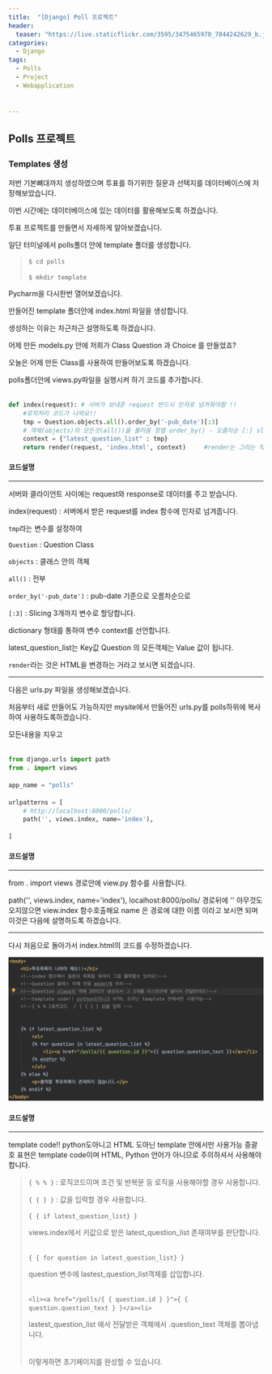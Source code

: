 ```yaml
---
title:  "[Django] Poll 프로젝트"
header:
  teaser: "https://live.staticflickr.com/3595/3475465970_7044242629_b.jpg"
categories: 
  - Django
tags:
  - Polls
  - Project
  - Webapplication


---
```

<h2>Polls 프로젝트</h2>
<h3>Templates 생성</h3>
저번 기본뼈대까지 생성하였으며 투표를 하기위한 질문과 선택지를 데이터베이스에 저장해보았습니다.

이번 시간에는 데이터베이스에 있는 데이터를 활용해보도록 하겠습니다.

투표 프로젝트를 만들면서 자세하게 알아보겠습니다.

일단 터미널에서 polls폴더 안에 template 폴더를 생성합니다.

><code>$ cd polls </code> 
>
><code>$ mkdir template </code>

Pycharm을 다시한번 열어보겠습니다. 

만들어진 template 폴더안에 index.html 파일을 생성합니다. 

생성하는 이유는 차근차근 설명하도록 하겠습니다.

어제 만든 models.py 안에 저희가 Class Question 과 Choice 를 만들었죠?

오늘은 어제 만든 Class를 사용하여 만들어보도록 하겠습니다.

polls폴더안에 views.py파일을 실행시켜 하기 코드를 추가합니다.

``` python

def index(request): # 서버가 보내준 request 반드시 인자로 넘겨줘야함 !!
    #로직처리 코드가 나와요!!
    tmp = Question.objects.all().order_by('-pub_date')[:3]
    # 객체(objects)의 모든것(all())을 불러옴 정렬 order_by() - 오름차순 [:] slicing
    context = {"latest_question_list" : tmp}
    return render(request, 'index.html', context)     #render는 그리는 작업 / HTML을 그림

```

<h4>코드설명</h4> 

---

서버와 클라이언트 사이에는 request와 response로 데이터를 주고 받습니다.

index(request) : 서버에서 받은 request를 index 함수에 인자로 넘겨줍니다. 

`tmp`라는 변수를 설정하여 

`Question` : Question Class

`objects` : 클래스 안의 객체

`all()` : 전부

`order_by('-pub_date')` : pub-date 기준으로 오름차순으로

`[:3]` : Slicing 3개까지 변수로 할당합니다.

dictionary 형태를 통하여 변수 context를 선언합니다. 

latest_question_list는 Key값  Question 의 모든객체는 Value 값이 됩니다.

`render`라는 것은 HTML을 변경하는 거라고 보시면 되겠습니다.

---

다음은 urls.py 파일을 생성해보겠습니다. 

처음부터 새로 만들어도 가능하지만 mysite에서 만들어진 urls.py를 polls하위에 복사하여 사용하도록하겠습니다.

모든내용을 지우고 

``` python

from django.urls import path
from . import views

app_name = "polls"

urlpatterns = [
    # http://localhost:8000/polls/
    path('', views.index, name='index'),

]

```

<h4>코드설명</h4>

---

from . import views 경로안에 view.py 함수를 사용합니다.

path('', views.index, name='index'),
localhost:8000/polls/ 경로뒤에 '' 아무것도 오지않으면 view.index 함수호출해요
name 은 경로에 대한 이름 이라고 보시면 되며 이것은 다음에 설명하도록 하겠습니다.



---


다시 처음으로 돌아가서 index.html의 코드를 수정하겠습니다.

<img src="/assets/image/Djangoindeximage.png" alt="Djangoindeximage">


<h4>코드설명</h4>

---

template code!! python도아니고 HTML 도아닌 template 안에서만 사용가능 
중괄호 표현은 template code이며 HTML, Python 언어가 아니므로 주의하셔서 사용해야합니다.



>```{ % % }``` : 로직코드이며 조건 및 반복문 등 로직을 사용해야할 경우 사용합니다.
>
>```{ { } }``` : 값을 입력할 경우 사용합니다.
>
>```{ { if latest_question_list} }``` 
>
> views.index에서 키값으로 받은 latest_question_list 존재여부를 판단합니다.
><br><br>
>
>```{ { for question in latest_question_list} }``` 
>
> question 변수에 lastest_question_list객체를 삽입합니다.
><br><br>
>
> ```<li><a href="/polls/{ { question.id } }">{ { question.question_text } }</a><li>```
>
> lastest_question_list 에서 전달받은 객체에서 .question_text 객체를 뽑아냅니다. 
><br><br><br>
>이렇게하면 초기페이지를 완성할 수 있습니다.